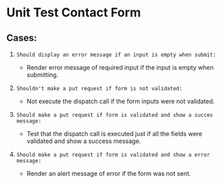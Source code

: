 # Unit Test Contact Form

## Cases:

1. `Should display an error message if an input is empty when submit:` 
    - Render error message of required input if the input is empty when submitting.

2. `Shouldn't make a put request if form is not validated:`
    - Not execute the dispatch call if the form inputs were not validated.

3. `Should make a put request if form is validated and show a succes message:` 
    - Test that the dispatch call is executed just if all the fields were validated and show a success message.

4. `Should make a put request if form is validated and show a error message:`
    - Render an alert message of error if the form was not sent.